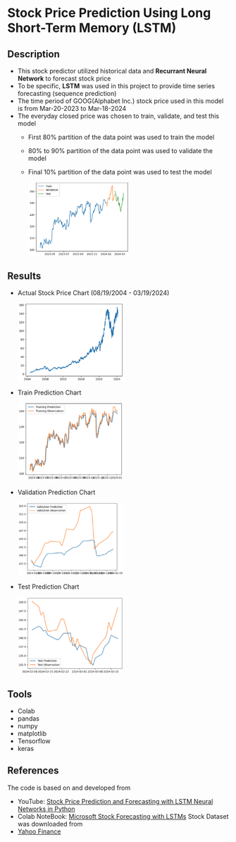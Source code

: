 # Stock Price Prediction Using Long Short-Term Memory (LSTM)
## Description
 - This stock predictor utilized historical data and **Recurrant Neural Network** to forecast stock price
 - To be specific, **LSTM** was used in this project to provide time series forecasting (sequence prediction)
 - The time period of GOOG(Alphabet Inc.) stock price used in this model is from Mar-20-2023 to Mar-18-2024
 - The everyday closed price was chosen to train, validate, and test this model
   - First 80% partition of the data point was used to train the model
   - 80% to 90% partition of the data point was used to validate the model
   - Final 10% partition of the data point was used to test the model
     
     <img src="img/peptition.png" width=50% height=50%>

## Results
- Actual Stock Price Chart (08/19/2004 - 03/19/2024)

  <img src="img/observation.png" width=50% height=50%>
  
-  Train Prediction Chart
  
   <img src="img/training.png" width=50% height=50%>
  
-  Validation Prediction Chart

   <img src="img/validation.png" width=50% height=50%>
  
-  Test Prediction Chart

    <img src="img/testing.png" width=50% height=50%>
  
## Tools
  - Colab
  - pandas
  - numpy
  - matplotlib
  - Tensorflow
  - keras
## References
The code is based on and developed from
  - YouTube: [Stock Price Prediction and Forecasting with LSTM Neural Networks in Python](https://www.youtube.com/watch?v=CbTU92pbDKw)
  - Colab NoteBook: [Microsoft Stock Forecasting with LSTMs](https://colab.research.google.com/drive/1Bk4zPQwAfzoSHZokKUefKL1s6lqmam6S?usp=sharing)
Stock Dataset was downloaded from
  - [Yahoo Finance](https://finance.yahoo.com/)
